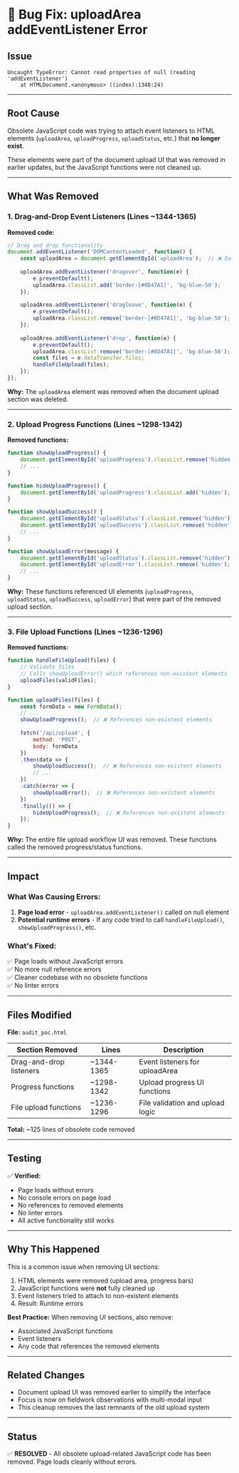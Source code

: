 # 🐛 Bug Fix: uploadArea addEventListener Error

## Issue
```
Uncaught TypeError: Cannot read properties of null (reading 'addEventListener')
    at HTMLDocument.<anonymous> ((index):1348:24)
```

---

## Root Cause

Obsolete JavaScript code was trying to attach event listeners to HTML elements (`uploadArea`, `uploadProgress`, `uploadStatus`, etc.) that **no longer exist**.

These elements were part of the document upload UI that was removed in earlier updates, but the JavaScript functions were not cleaned up.

---

## What Was Removed

### **1. Drag-and-Drop Event Listeners** (Lines ~1344-1365)

**Removed code:**
```javascript
// Drag and drop functionality
document.addEventListener('DOMContentLoaded', function() {
    const uploadArea = document.getElementById('uploadArea');  // ❌ Doesn't exist
    
    uploadArea.addEventListener('dragover', function(e) {
        e.preventDefault();
        uploadArea.classList.add('border-[#0D47A1]', 'bg-blue-50');
    });
    
    uploadArea.addEventListener('dragleave', function(e) {
        e.preventDefault();
        uploadArea.classList.remove('border-[#0D47A1]', 'bg-blue-50');
    });
    
    uploadArea.addEventListener('drop', function(e) {
        e.preventDefault();
        uploadArea.classList.remove('border-[#0D47A1]', 'bg-blue-50');
        const files = e.dataTransfer.files;
        handleFileUpload(files);
    });
});
```

**Why:** The `uploadArea` element was removed when the document upload section was deleted.

---

### **2. Upload Progress Functions** (Lines ~1298-1342)

**Removed functions:**
```javascript
function showUploadProgress() {
    document.getElementById('uploadProgress').classList.remove('hidden');  // ❌ Doesn't exist
    // ...
}

function hideUploadProgress() {
    document.getElementById('uploadProgress').classList.add('hidden');  // ❌ Doesn't exist
}

function showUploadSuccess() {
    document.getElementById('uploadStatus').classList.remove('hidden');  // ❌ Doesn't exist
    document.getElementById('uploadSuccess').classList.remove('hidden');  // ❌ Doesn't exist
    // ...
}

function showUploadError(message) {
    document.getElementById('uploadStatus').classList.remove('hidden');  // ❌ Doesn't exist
    document.getElementById('uploadError').classList.remove('hidden');  // ❌ Doesn't exist
    // ...
}
```

**Why:** These functions referenced UI elements (`uploadProgress`, `uploadStatus`, `uploadSuccess`, `uploadError`) that were part of the removed upload section.

---

### **3. File Upload Functions** (Lines ~1236-1296)

**Removed functions:**
```javascript
function handleFileUpload(files) {
    // Validate files
    // Calls showUploadError() which references non-existent elements
    uploadFiles(validFiles);
}

function uploadFiles(files) {
    const formData = new FormData();
    // ...
    showUploadProgress();  // ❌ References non-existent elements
    
    fetch('/api/upload', {
        method: 'POST',
        body: formData
    })
    .then(data => {
        showUploadSuccess();  // ❌ References non-existent elements
        // ...
    })
    .catch(error => {
        showUploadError();  // ❌ References non-existent elements
    })
    .finally(() => {
        hideUploadProgress();  // ❌ References non-existent elements
    });
}
```

**Why:** The entire file upload workflow UI was removed. These functions called the removed progress/status functions.

---

## Impact

### **What Was Causing Errors:**

1. **Page load error** - `uploadArea.addEventListener()` called on null element
2. **Potential runtime errors** - If any code tried to call `handleFileUpload()`, `showUploadProgress()`, etc.

### **What's Fixed:**

✅ Page loads without JavaScript errors  
✅ No more null reference errors  
✅ Cleaner codebase with no obsolete functions  
✅ No linter errors  

---

## Files Modified

**File:** `audit_poc.html`

| Section Removed | Lines | Description |
|-----------------|-------|-------------|
| Drag-and-drop listeners | ~1344-1365 | Event listeners for uploadArea |
| Progress functions | ~1298-1342 | Upload progress UI functions |
| File upload functions | ~1236-1296 | File validation and upload logic |

**Total:** ~125 lines of obsolete code removed

---

## Testing

✅ **Verified:**
- Page loads without errors
- No console errors on page load
- No references to removed elements
- No linter errors
- All active functionality still works

---

## Why This Happened

This is a common issue when removing UI sections:
1. HTML elements were removed (upload area, progress bars)
2. JavaScript functions were **not** fully cleaned up
3. Event listeners tried to attach to non-existent elements
4. Result: Runtime errors

**Best Practice:** When removing UI sections, also remove:
- Associated JavaScript functions
- Event listeners
- Any code that references the removed elements

---

## Related Changes

- Document upload UI was removed earlier to simplify the interface
- Focus is now on fieldwork observations with multi-modal input
- This cleanup removes the last remnants of the old upload system

---

## Status

✅ **RESOLVED** - All obsolete upload-related JavaScript code has been removed. Page loads cleanly without errors.

